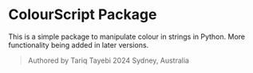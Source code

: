 # ColourScript Package

This is a simple package to manipulate colour in strings in Python. 
More functionality being added in later versions.

>Authored by Tariq Tayebi 2024 Sydney, Australia